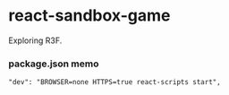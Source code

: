 # react-sandbox-game

Exploring R3F.


### package.json memo
```
"dev": "BROWSER=none HTTPS=true react-scripts start",
```